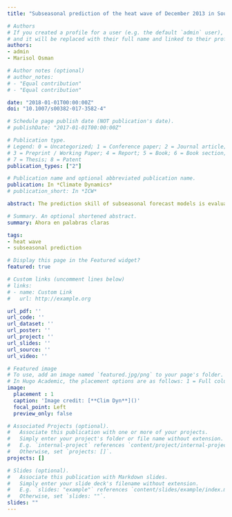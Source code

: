 ```yaml
---
title: "Subseasonal prediction of the heat wave of December 2013 in Southern South America by the POAMA and BCC-CPS models"

# Authors
# If you created a profile for a user (e.g. the default `admin` user), write the username (folder name) here 
# and it will be replaced with their full name and linked to their profile.
authors:
- admin
- Marisol Osman

# Author notes (optional)
# author_notes:
# - "Equal contribution"
# - "Equal contribution"

date: "2018-01-01T00:00:00Z"
doi: "10.1007/s00382-017-3582-4"

# Schedule page publish date (NOT publication's date).
# publishDate: "2017-01-01T00:00:00Z"

# Publication type.
# Legend: 0 = Uncategorized; 1 = Conference paper; 2 = Journal article;
# 3 = Preprint / Working Paper; 4 = Report; 5 = Book; 6 = Book section;
# 7 = Thesis; 8 = Patent
publication_types: ["2"]

# Publication name and optional abbreviated publication name.
publication: In *Climate Dynamics*
# publication_short: In *ICW*

abstract: The prediction skill of subseasonal forecast models is evaluated for a strong and long-lasting heat wave occurred in December 2013 over Southern South America. Reforecasts from two models participating in the WCRP/WWRP Subseasonal to Seasonal project, the Bureau of Meteorology POAMA and Beijing Climate Center model BCC-CPS were considered to evaluate their skill in forecasting temperature and circulation anomalies during that event. The POAMA reforecast of 32-member ensemble size, initialized every five days, and BCC-CPS reforecast of 4-member ensemble size for the same date of POAMA plus the previous 4 days were considered. Weekly ensemble-mean forecasts were computed with leadtimes from 2 days up to 24 days every 5 days. Weekly anomalies were calculated for observations from 13th of December to 31st of December 2013. Anomalies for both observations and reforecast were calculated with respect to their own climatology. Results show that the ensemble mean warm anomalies forecasted for week 1 and 2 of the heat wave resulted more similar to the observations for the POAMA model, especially for longer leads. The BCC-CPS performed better for leads shorter than 7 (14) for week 1 (2). For week 3 the BCC-CPS outperformed the POAMA model, particularly at shorter leads, locating more accurately the maxima of the anomalies. In a probabilistic approach, POAMA predicted with a higher chance than BCC-CPS the excess of the upper tercile of temperature anomalies for almost every week and lead time. The forecast of the circulation anomalies over South America could be used to explain the location of the highest temperature anomalies. In summary, for this case, models skill in forecasting surface temperature in a context of a heat wave resulted moderate at lead times longer than the fortnight. However, this study is limited to model-to-model analysis and a multi-model ensemble strategy might increase the skill.

# Summary. An optional shortened abstract.
summary: Ahora en palabras claras

tags:
- heat wave
- subseasonal prediction

# Display this page in the Featured widget?
featured: true

# Custom links (uncomment lines below)
# links:
# - name: Custom Link
#   url: http://example.org

url_pdf: ''
url_code: ''
url_dataset: ''
url_poster: ''
url_project: ''
url_slides: ''
url_source: ''
url_video: ''

# Featured image
# To use, add an image named `featured.jpg/png` to your page's folder. 
# In Hugo Academic, the placement options are as follows: 1 = Full column width, 2 = Out-set, 3 = Screen-width (with 1 being the default). The focal point options are Smart, Center, TopLeft, Top, TopRight, Left, Right, BottomLeft, Bottom, BottomRight
image:
  placement : 1
  caption: 'Image credit: [**Clim Dyn**]()'
  focal_point: Left
  preview_only: false

# Associated Projects (optional).
#   Associate this publication with one or more of your projects.
#   Simply enter your project's folder or file name without extension.
#   E.g. `internal-project` references `content/project/internal-project/index.md`.
#   Otherwise, set `projects: []`.
projects: []

# Slides (optional).
#   Associate this publication with Markdown slides.
#   Simply enter your slide deck's filename without extension.
#   E.g. `slides: "example"` references `content/slides/example/index.md`.
#   Otherwise, set `slides: ""`.
slides: ""
---
```


